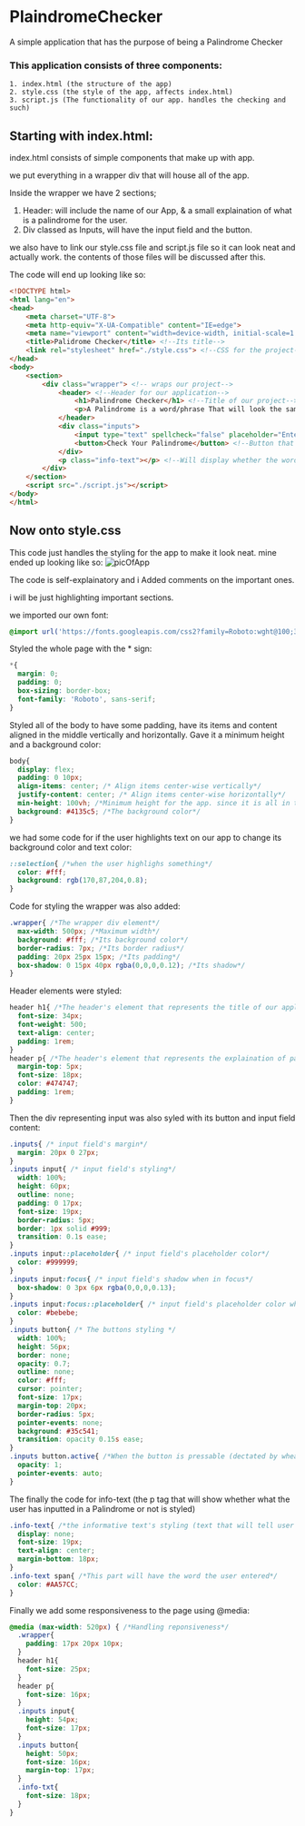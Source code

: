 # PlaindromeChecker
A simple application that has the purpose of being a Palindrome Checker

### This application consists of three components:
```
1. index.html (the structure of the app)
2. style.css (the style of the app, affects index.html)
3. script.js (The functionality of our app. handles the checking and such)
```
## Starting with index.html:

index.html consists of simple components that make up with app.

we put everything in a wrapper div that will house all of the app.

Inside the wrapper we have 2 sections;

1. Header: will include the name of our App, & a small explaination of what is a palindrome for the user.
2. Div classed as Inputs, will have the input field and the button.

we also have to link our style.css file and script.js file so it can look neat and actually work. the contents of those files will be discussed after this.

The code will end up looking like so:
```html
<!DOCTYPE html>
<html lang="en">
<head>
    <meta charset="UTF-8">
    <meta http-equiv="X-UA-Compatible" content="IE=edge">
    <meta name="viewport" content="width=device-width, initial-scale=1.0">
    <title>Palidrome Checker</title> <!--Its title-->
    <link rel="stylesheet" href="./style.css"> <!--CSS for the project-->
</head>
<body>
    <section>
        <div class="wrapper"> <!-- wraps our project-->
            <header> <!--Header for our application-->
                <h1>Palindrome Checker</h1> <!--Title of our project-->
                <p>A Palindrome is a word/phrase That will look the same backwards as forwards. an Example of that is level</p> <!--Explaination of what a Palindrome is for the user.-->
            </header>
            <div class="inputs">
                <input type="text" spellcheck="false" placeholder="Enter Your Text"> <!--Input box for user-->
                <button>Check Your Palindrome</button> <!--Button that will axctivate the checking of the word-->
            </div>
            <p class="info-text"></p> <!--Will display whether the word is a Palindrome or not later.-->
        </div>
    </section>
    <script src="./script.js"></script>
</body>
</html>
```

## Now onto style.css 

This code just handles the styling for the app to make it look neat. mine ended up looking like so:
![picOfApp](https://user-images.githubusercontent.com/115345791/197939389-dbbcc6ce-1ecb-4131-a8ad-4eb6e9c535f4.jpg)

The code is self-explainatory and i Added comments on the important ones. 

i  will be just highlighting important sections.

we imported our own font:
```css
@import url('https://fonts.googleapis.com/css2?family=Roboto:wght@100;300;400;500;700&display=swap');
```

Styled the whole page with the * sign:
```css
*{
  margin: 0; 
  padding: 0;
  box-sizing: border-box;
  font-family: 'Roboto', sans-serif;
}
```

Styled all of the body to have some padding, have its items and content aligned in the middle vertically and horizontally. Gave it a minimum height and a background color:
```css
body{
  display: flex;
  padding: 0 10px;
  align-items: center; /* Align items center-wise vertically*/
  justify-content: center; /* Align items center-wise horizontally*/
  min-height: 100vh; /*Minimum height for the app. since it is all in the body*/
  background: #4135c5; /*The background color*/
}
```
we had some code for if the user highlights text on our app to change its background color and text color:
```css
::selection{ /*when the user highlighs something*/
  color: #fff;
  background: rgb(170,87,204,0.8); 
}
```
Code for styling the wrapper was also added:
```css
.wrapper{ /*The wrapper div element*/
  max-width: 500px; /*Maximum width*/
  background: #fff; /*Its background color*/
  border-radius: 7px; /*Its border radius*/
  padding: 20px 25px 15px; /*Its padding*/
  box-shadow: 0 15px 40px rgba(0,0,0,0.12); /*Its shadow*/
}
```
Header elements were styled:
```css
header h1{ /*The header's element that represents the title of our application*/
  font-size: 34px; 
  font-weight: 500;
  text-align: center;
  padding: 1rem;
}
header p{ /*The header's element that represents the explaination of palindrome*/
  margin-top: 5px;
  font-size: 18px;
  color: #474747;
  padding: 1rem;
}
```
Then the div representing input was also syled with its button and input field content:
```css
.inputs{ /* input field's margin*/
  margin: 20px 0 27px;
}
.inputs input{ /* input field's styling*/
  width: 100%;
  height: 60px;
  outline: none;
  padding: 0 17px;
  font-size: 19px;
  border-radius: 5px;
  border: 1px solid #999;
  transition: 0.1s ease;
}
.inputs input::placeholder{ /* input field's placeholder color*/
  color: #999999;
}
.inputs input:focus{ /* input field's shadow when in focus*/
  box-shadow: 0 3px 6px rgba(0,0,0,0.13);
}
.inputs input:focus::placeholder{ /* input field's placeholder color when in focus*/
  color: #bebebe;
}
.inputs button{ /* The buttons styling */
  width: 100%;
  height: 56px;
  border: none;
  opacity: 0.7;
  outline: none;
  color: #fff;
  cursor: pointer;
  font-size: 17px;
  margin-top: 20px;
  border-radius: 5px;
  pointer-events: none;
  background: #35c541;
  transition: opacity 0.15s ease;
}
.inputs button.active{ /*When the button is pressable (dectated by wheather is there anything in the text input or not later on in the js file).*/
  opacity: 1;
  pointer-events: auto;
}
```
The  finally the code for info-text (the p tag that will show whether what the user has inputted in a Palindrome or not is styled)
```css
.info-text{ /*the informative text's styling (text that will tell user whether word == palindrome or not.)*/
  display: none;
  font-size: 19px; 
  text-align: center;
  margin-bottom: 18px;
}
.info-text span{ /*This part will have the word the user entered*/
  color: #AA57CC;
}
```

Finally we add some responsiveness to the page using @media:

```css
@media (max-width: 520px) { /*Handling reponsiveness*/
  .wrapper{
    padding: 17px 20px 10px;
  }
  header h1{
    font-size: 25px;
  }
  header p{
    font-size: 16px;
  }
  .inputs input{
    height: 54px;
    font-size: 17px;
  }
  .inputs button{
    height: 50px;
    font-size: 16px;
    margin-top: 17px;
  }
  .info-txt{
    font-size: 18px;
  }
}
```
